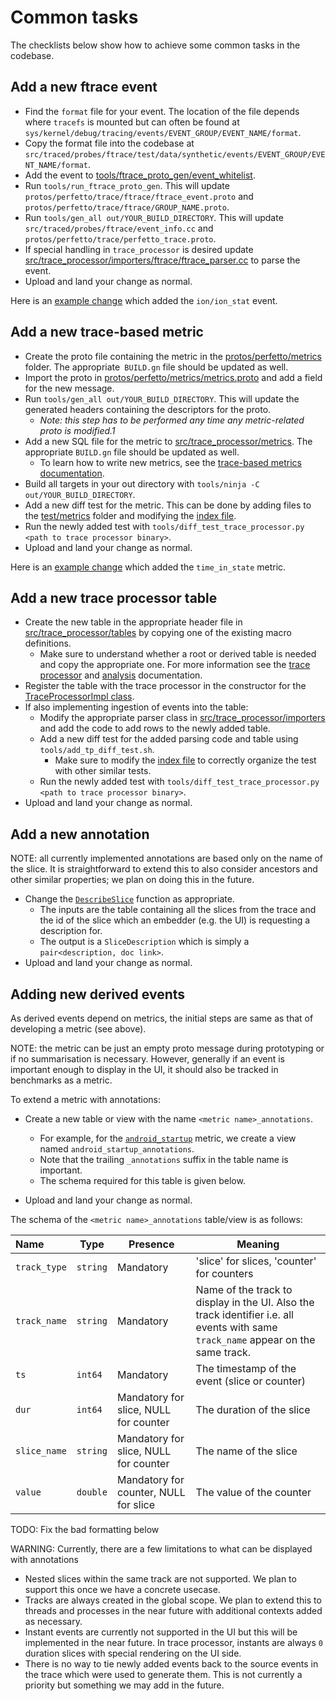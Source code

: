 # Common tasks

The checklists below show how to achieve some common tasks in the codebase.

## Add a new ftrace event

- Find the `format` file for your event. The location of the file depends where `tracefs` is mounted but can often be found at `sys/kernel/debug/tracing/events/EVENT_GROUP/EVENT_NAME/format`.
- Copy the format file into the codebase at `src/traced/probes/ftrace/test/data/synthetic/events/EVENT_GROUP/EVENT_NAME/format`.
- Add the event to [tools/ftrace_proto_gen/event_whitelist](/tools/ftrace_proto_gen/event_whitelist).
- Run `tools/run_ftrace_proto_gen`. This will update `protos/perfetto/trace/ftrace/ftrace_event.proto` and `protos/perfetto/trace/ftrace/GROUP_NAME.proto`.
- Run `tools/gen_all out/YOUR_BUILD_DIRECTORY`. This will update `src/traced/probes/ftrace/event_info.cc` and `protos/perfetto/trace/perfetto_trace.proto`.
- If special handling in `trace_processor` is desired update [src/trace_processor/importers/ftrace/ftrace_parser.cc](/src/trace_processor/importers/ftrace/ftrace_parser.cc) to parse the event.
- Upload and land your change as normal.

Here is an [example change](https://android-review.googlesource.com/c/platform/external/perfetto/+/1290645) which added the `ion/ion_stat` event.

## Add a new trace-based metric

* Create the proto file containing the metric in the [protos/perfetto/metrics](/protos/perfetto/metrics) folder. The appropriate` BUILD.gn` file should be updated as well.
* Import the proto in [protos/perfetto/metrics/metrics.proto](/protos/perfetto/metrics/metrics.proto) and add a field for the new message.
* Run `tools/gen_all out/YOUR_BUILD_DIRECTORY`. This will update the generated headers containing the descriptors for the proto.
  * *Note: this step has to be performed any time any metric-related proto is modified.1*
* Add a new SQL file for the metric to [src/trace_processor/metrics](/src/trace_processor/metrics). The appropriate `BUILD.gn` file should be updated as well.
  * To learn how to write new metrics, see the [trace-based metrics documentation](/docs/analysis/metrics.md).
* Build all targets in your out directory with `tools/ninja -C out/YOUR_BUILD_DIRECTORY`.
* Add a new diff test for the metric. This can be done by adding files to the [test/metrics](/test/metrics) folder and modifying the [index file](/test/metrics/index).
* Run the newly added test with `tools/diff_test_trace_processor.py <path to trace processor binary>`.
* Upload and land your change as normal.

Here is an [example change](https://android-review.googlesource.com/c/platform/external/perfetto/+/1290643) which added the `time_in_state` metric.

## Add a new trace processor table

* Create the new table in the appropriate header file in [src/trace_processor/tables](/src/trace_processor/tables) by copying one of the existing macro definitions.
  * Make sure to understand whether a root or derived table is needed and copy the appropriate one. For more information see the [trace processor](/docs/analysis/trace-processor.md) and [analysis](/docs/analysis/index.md) documentation.
* Register the table with the trace processor in the constructor for the [TraceProcessorImpl class](/src/trace_processor/trace_processor_impl.cc).
* If also implementing ingestion of events into the table:
  * Modify the appropriate parser class in [src/trace_processor/importers](/src/trace_processor/importers) and add the code to add rows to the newly added table.
  * Add a new diff test for the added parsing code and table using `tools/add_tp_diff_test.sh`.
    * Make sure to modify the [index file](/test/trace_processor/index) to correctly organize the test with other similar tests.
  * Run the newly added test with `tools/diff_test_trace_processor.py <path to trace processor binary>`.
* Upload and land your change as normal.

## Add a new annotation

NOTE: all currently implemented annotations are based only on the name of the slice. It is straightforward to extend this to also consider ancestors and other similar properties; we plan on doing this in the future.

* Change the [`DescribeSlice`](/src/trace_processor/analysis/describe_slice.h) function as appropriate.
  * The inputs are the table containing all the slices from the trace and the id of the slice which an embedder (e.g. the UI) is requesting a description for.
  * The output is a `SliceDescription` which is simply a `pair<description, doc link>`.
* Upload and land your change as normal.

## Adding new derived events

As derived events depend on metrics, the initial steps are same as that of developing a metric (see above).

NOTE: the metric can be just an empty proto message during prototyping or if no summarisation is necessary. However, generally if an event is important enough to display in the UI, it should also be tracked in benchmarks as a metric.

To extend a metric with annotations:

* Create a new table or view with the name `<metric name>_annotations`.
  * For example, for the [`android_startup`]() metric, we create a view named `android_startup_annotations`.
  * Note that the trailing `_annotations` suffix in the table name is important.
  * The schema required for this table is given below.

* Upload and land your change as normal.

The schema of the `<metric name>_annotations` table/view is as follows:

| Name         | Type     | Presence                              | Meaning                                                      |
| :----------- | -------- | ------------------------------------- | ------------------------------------------------------------ |
| `track_type` | `string` | Mandatory                             | 'slice' for slices, 'counter' for counters                   |
| `track_name` | `string` | Mandatory                             | Name of the track to display in the UI. Also the track identifier i.e. all events with same `track_name` appear on the same track. |
| `ts`         | `int64`  | Mandatory                             | The timestamp of the event (slice or counter)                |
| `dur`        | `int64`  | Mandatory for slice, NULL for counter | The duration of the slice                                    |
| `slice_name` | `string` | Mandatory for slice, NULL for counter | The name of the slice                                        |
| `value`      | `double` | Mandatory for counter, NULL for slice | The value of the counter                                     |

TODO: Fix the bad formatting below

WARNING: Currently, there are a few limitations to what can be displayed with annotations

- Nested slices within the same track are not supported. We plan to support this
  once we have a concrete usecase.
- Tracks are always created in the global scope. We plan to extend this to
  threads and processes in the near future with additional contexts added as
  necessary.
- Instant events are currently not supported in the UI but this will be
  implemented in the near future. In trace processor, instants are always `0`
  duration slices with special rendering on the UI side.
- There is no way to tie newly added events back to the source events in the
  trace which were used to generate them. This is not currently a priority but
  something we may add in the future.